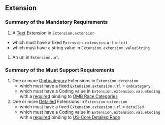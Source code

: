 ## Extension

### Summary of the Mandatory Requirements
1.  A 
[Text](None) Extension  in `Extension.extension`
   - which must have a fixed `Extension.extension.url` = `text`
   - which must have a  string value  in `Extension.extension.valueString`
1.  An  uri  in `Extension.url`

### Summary of the Must Support Requirements
1. One or more 
[Ombcategory](None) Extensions  in `Extension.extension`
   - which must have a fixed `Extension.extension.url` = `ombCategory`
   - which must have a  Coding value  in `Extension.extension.valueCoding`
with a [required](http://hl7.org/fhir/R4/terminologies.html#required)
 binding to [OMB Race Categories](http://hl7.org/fhir/us/core/ValueSet/omb-race-category)
1. One or more 
[Detailed](None) Extensions  in `Extension.extension`
   - which must have a fixed `Extension.extension.url` = `detailed`
   - which must have a  Coding value  in `Extension.extension.valueCoding`
with a [required](http://hl7.org/fhir/R4/terminologies.html#required)
 binding to [US-Core Detailed Race](http://hl7.org/fhir/us/core/ValueSet/detailed-race)